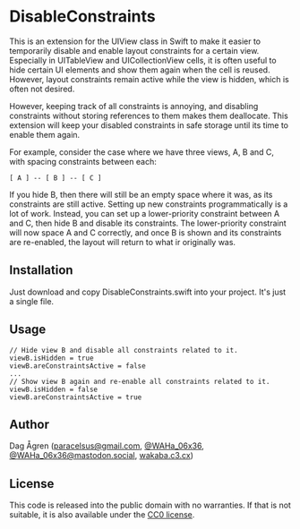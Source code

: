 # DisableConstraints #

This is an extension for the UIView class in Swift to make it easier to temporarily
disable and enable layout constraints for a certain view. Especially in UITableView and
UICollectionView cells, it is often useful to hide certain UI elements and show them
again when the cell is reused. However, layout constraints remain active while the
view is hidden, which is often not desired.

However, keeping track of all constraints is annoying, and disabling constraints without
storing references to them makes them deallocate. This extension will keep your disabled
constraints in safe storage until its time to enable them again.

For example, consider the case where we have three views, A, B and C, with spacing
constraints between each:

    [ A ] -- [ B ] -- [ C ]

If you hide B, then there will still be an empty space where it was, as its constraints
are still active. Setting up new constraints programmatically is a lot of work. Instead,
you can set up a lower-priority constraint between A and C, then hide B and disable its
constraints. The lower-priority constraint will now space A and C correctly, and once B
is shown and its constraints are re-enabled, the layout will return to what ir
originally was.

## Installation ##

Just download and copy DisableConstraints.swift into your project. It's just a single file.

## Usage ##

	// Hide view B and disable all constraints related to it.
	viewB.isHidden = true
	viewB.areConstraintsActive = false
	...
	// Show view B again and re-enable all constraints related to it.
	viewB.isHidden = false
	viewB.areConstraintsActive = true

## Author ##

Dag Ågren ([paracelsus@gmail.com](mailto:paracelsus@gmail.com),
[@WAHa_06x36](https://twitter.com/WAHa_06x36),
[@WAHa_06x36@mastodon.social](https://mastodon.social/@WAHa_06x36),
[wakaba.c3.cx](http://wakaba.c3.cx/))

## License ##

This code is released into the public domain with no warranties. If that
is not suitable, it is also available under the
[CC0 license](http://creativecommons.org/publicdomain/zero/1.0/).
